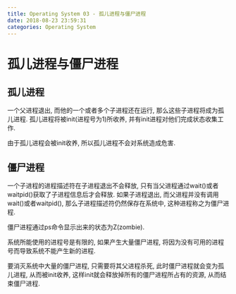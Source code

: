 ```yaml
---
title: Operating System 03 - 孤儿进程与僵尸进程
date: 2018-08-23 23:59:31
categories: Operating System
---
```

# 孤儿进程与僵尸进程

<!--more-->

## 孤儿进程

一个父进程退出, 而他的一个或者多个子进程还在运行, 那么这些子进程将成为孤儿进程. 孤儿进程将被init(进程号为1)所收养, 并有init进程对他们完成状态收集工作.

由于孤儿进程会被init收养, 所以孤儿进程不会对系统造成危害.

## 僵尸进程

一个子进程的进程描述符在子进程退出不会释放, 只有当父进程通过wait()或者waitpid()获取了子进程信息后才会释放. 如果子进程退出, 而父进程并没有调用wait()或者waitpid(), 那么子进程描述符仍然保存在系统中, 这种进程称之为僵尸进程.

僵尸进程通过ps命令显示出来的状态为Z(zombie).

系统所能使用的进程号是有限的, 如果产生大量僵尸进程, 将因为没有可用的进程号而导致系统不能产生新的进程.

要消灭系统中大量的僵尸进程, 只需要将其父进程杀死, 此时僵尸进程就会变为孤儿进程, 从而被init收养, 这样init就会释放掉所有的僵尸进程所占有的资源, 从而结束僵尸进程.